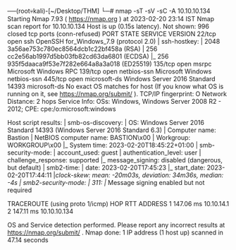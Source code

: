 ──(root💀kali)-[~/Desktop/THM]
└─# nmap -sT -sV -sC -A 10.10.10.134
Starting Nmap 7.93 ( https://nmap.org ) at 2023-02-20 23:14 IST
Nmap scan report for 10.10.10.134
Host is up (0.15s latency).
Not shown: 996 closed tcp ports (conn-refused)
PORT    STATE SERVICE      VERSION
22/tcp  open  ssh          OpenSSH for_Windows_7.9 (protocol 2.0)
| ssh-hostkey: 
|   2048 3a56ae753c780ec8564dcb1c22bf458a (RSA)
|   256 cc2e56ab1997d5bb03fb82cd63da6801 (ECDSA)
|_  256 935f5daaca9f53e7f282e664a8a3a018 (ED25519)
135/tcp open  msrpc        Microsoft Windows RPC
139/tcp open  netbios-ssn  Microsoft Windows netbios-ssn
445/tcp open  microsoft-ds Windows Server 2016 Standard 14393 microsoft-ds
No exact OS matches for host (If you know what OS is running on it, see https://nmap.org/submit/ ).
TCP/IP fingerprint:
O
Network Distance: 2 hops
Service Info: OSs: Windows, Windows Server 2008 R2 - 2012; CPE: cpe:/o:microsoft:windows

Host script results:
| smb-os-discovery: 
|   OS: Windows Server 2016 Standard 14393 (Windows Server 2016 Standard 6.3)
|   Computer name: Bastion
|   NetBIOS computer name: BASTION\x00
|   Workgroup: WORKGROUP\x00
|_  System time: 2023-02-20T18:45:22+01:00
| smb-security-mode: 
|   account_used: guest
|   authentication_level: user
|   challenge_response: supported
|_  message_signing: disabled (dangerous, but default)
| smb2-time: 
|   date: 2023-02-20T17:45:23
|_  start_date: 2023-02-20T17:44:11
|_clock-skew: mean: -20m03s, deviation: 34m36s, median: -4s
| smb2-security-mode: 
|   311: 
|_    Message signing enabled but not required

TRACEROUTE (using proto 1/icmp)
HOP RTT       ADDRESS
1   147.06 ms 10.10.14.1
2   147.11 ms 10.10.10.134

OS and Service detection performed. Please report any incorrect results at https://nmap.org/submit/ .
Nmap done: 1 IP address (1 host up) scanned in 47.14 seconds